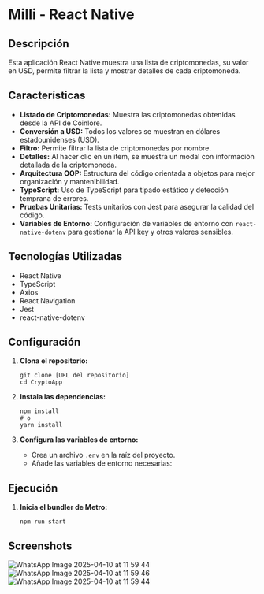# Milli - React Native

## Descripción

Esta aplicación React Native muestra una lista de criptomonedas, su valor en USD, permite filtrar la lista y mostrar detalles de cada criptomoneda.

## Características

*   **Listado de Criptomonedas:** Muestra las criptomonedas obtenidas desde la API de Coinlore.
*   **Conversión a USD:** Todos los valores se muestran en dólares estadounidenses (USD).
*   **Filtro:** Permite filtrar la lista de criptomonedas por nombre.
*   **Detalles:** Al hacer clic en un item, se muestra un modal con información detallada de la criptomoneda.
*   **Arquitectura OOP:** Estructura del código orientada a objetos para mejor organización y mantenibilidad.
*   **TypeScript:** Uso de TypeScript para tipado estático y detección temprana de errores.
*   **Pruebas Unitarias:** Tests unitarios con Jest para asegurar la calidad del código.
*   **Variables de Entorno:** Configuración de variables de entorno con `react-native-dotenv` para gestionar la API key y otros valores sensibles.

## Tecnologías Utilizadas

*   React Native
*   TypeScript
*   Axios
*   React Navigation
*   Jest
*   react-native-dotenv


## Configuración

1.  **Clona el repositorio:**

    ```
    git clone [URL del repositorio]
    cd CryptoApp
    ```

2.  **Instala las dependencias:**

    ```
    npm install
    # o
    yarn install
    ```

3.  **Configura las variables de entorno:**

    *   Crea un archivo `.env` en la raíz del proyecto.
    *   Añade las variables de entorno necesarias:


## Ejecución

1.  **Inicia el bundler de Metro:**

    ```
    npm run start
    
    ```

## Screenshots 
![WhatsApp Image 2025-04-10 at 11 59 44](https://github.com/user-attachments/assets/4695294e-768d-4fff-b0d7-177f3b1b5801)
![WhatsApp Image 2025-04-10 at 11 59 46](https://github.com/user-attachments/assets/9e7b036c-8341-4897-87a7-27331fe01452)
![WhatsApp Image 2025-04-10 at 11 59 44](https://github.com/user-attachments/assets/8a93e519-3022-4f46-9898-4afcc11309a1)


